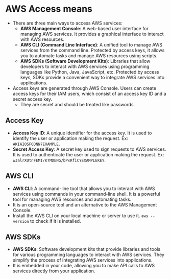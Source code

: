 # AWS Access means

- There are three main ways to access AWS services:
  - **AWS Management Console**: A web-based user interface for managing AWS services. It provides a graphical interface to interact with AWS resources.
  - **AWS CLI (Command Line Interface)**: A unified tool to manage AWS services from the command line. Protected by access keys, it allows you to automate tasks and manage AWS resources using scripts.
  - **AWS SDKs (Software Development Kits)**: Libraries that allow developers to interact with AWS services using programming languages like Python, Java, JavaScript, etc. Protected by access keys, SDKs provide a convenient way to integrate AWS services into applications.
- Access keys are generated through AWS Console. Users can create access keys for their IAM users, which consist of an access key ID and a secret access key.
  - They are secret and should be treated like passwords.

## Access Key

- **Access Key ID**: A unique identifier for the access key. It is used to identify the user or application making the request. Ex: `AKIAIOSFODNN7EXAMPLE`.
- **Secret Access Key**: A secret key used to sign requests to AWS services. It is used to authenticate the user or application making the request. Ex: `wJalrXUtnFEMI/K7MDENG/bPxRfiCYEXAMPLEKEY`.

## AWS CLI

- **AWS CLI**: A command-line tool that allows you to interact with AWS services using commands in your command-line shell. It is a powerful tool for managing AWS resources and automating tasks.
- It is an open-source tool and an alternative to the AWS Management Console.
- Install the AWS CLI on your local machine or server to use it. `aws --version` to check if it is installed.

## AWS SDKs

- **AWS SDKs**: Software development kits that provide libraries and tools for various programming languages to interact with AWS services. They simplify the process of integrating AWS services into applications.
- It is embedded in your code, allowing you to make API calls to AWS services directly from your application.
